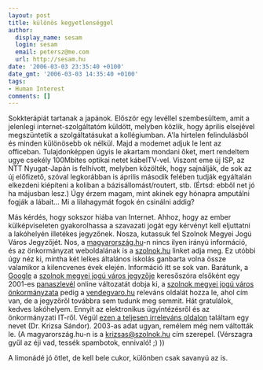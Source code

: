 ```yaml
---
layout: post
title: különös kegyetlenséggel
author:
  display_name: sesam
  login: sesam
  email: petersz@me.com
  url: http://sesam.hu
date: '2006-03-03 23:35:40 +0100'
date_gmt: '2006-03-03 14:35:40 +0100'
tags:
- Human Interest
comments: []
---
```


Sokkterápiát tartanak a japánok. Először egy levéllel szembesültem, amit a jelenlegi internet-szolgáltatóm küldött, melyben közlik, hogy április elsejével megszüntetik a szolgáltatásukat a kollégiumban. A'la hirtelen felindulásból és minden különösebb ok nélkül. Majd a modemet adjuk le lent az officeban. Tulajdonképpen úgyis le akartam mondani őket, mert rendeltem ugye csekély 100Mbites optikai netet kábelTV-vel. Viszont eme új ISP, az NTT Nyugat-Japán is felhívott, melyben közölték, hogy sajnálják, de sok az új előfizető, szóval legkorábban is április második felében tudják egyáltalán elkezdeni kiépíteni a koliban a bázisállomást/routert, stb. (Értsd: ebből net jó ha májusban lesz.) Úgy érzem magam, mint akinek egy hónapra amputálni fogják a lábait... Mi a lilahagymát fogok én csinálni addig?

Más kérdés, hogy sokszor hiába van Internet. Ahhoz, hogy az ember külképviseleten gyakorolhassa a szavazati jogát egy kérvényt kell eljuttatni a lakóhelyén illetékes jegyzőnek. Nosza, kutassuk fel Szolnok Megyei Jogú Város Jegyzőjét. Nos, a [magyarország.hu](http://www.magyarorszag.hu/kozigazgatas)-n nincs ilyen irányú információ, és az önkormányzat weboldalának is a [szolnok.hu](http://www.szolnok.hu/0100_hun) linket adja meg. Ez utóbbi úgy néz ki, mintha két lelkes általános iskolás ganbarta volna össze valamikor a kilencvenes évek elején. Információ itt se sok van. Barátunk, a [Google](http://www.google.co.hu) a [szolnok megyei jogú város jegyzője](http://www.google.co.hu/search?hl=hu&q=szolnok+megyei+jog%C3%BA+v%C3%A1ros+jegyz%C5%91je&btnG=Google+keres%C3%A9s&meta=) keresőszóra elsőként egy 2001-es [panaszlevél](http://www.aurigaregi.fw.hu/kp/phkifogas.htm) online változatát dobja ki, a [szolnok megyei jogú város önkormányzata](http://www.google.co.hu/search?hl=hu&q=szolnok+megyei+jog%C3%BA+v%C3%A1ros+%C3%B6nkorm%C3%A1nyzata&btnG=Keres%C3%A9s&meta=) pedig a [vendegvaro.hu](http://www.vendegvaro.hu/43-17856) releváns oldalát hozza le, ahol cím van, de a jegyzőről továbbra sem tudunk meg semmit. Hát gratulálok, kedves lakóhelyem. Ennyit az elektronikus ügyintézésről és az önkormányzati IT-ről. Végül [ezen a teljesen irreleváns oldalon](http://kovi.oki.hu/gyakhely/onka11.htm) találtam egy nevet (Dr. Krizsa Sándor). 2003-as adat ugyan, remélem még nem váltották le. (A magyarország.hu-n is a [krizsas@szolnok.hu](mailto://krizsas@szolnok.hu) cím szerepel. (Vérszagra gyűl az éji vad, tessék spambotok, ennivaló! ;) ))

A limonádé jó ötlet, de kell bele cukor, különben csak savanyú az is.
